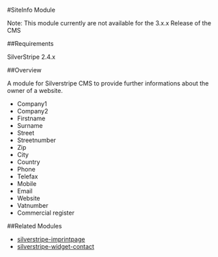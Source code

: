 #SiteInfo Module

Note: This module currently are not available for the 3.x.x Release of the CMS

##Requirements

SilverStripe 2.4.x

##Overview

A module for Silverstripe CMS to provide further informations about the owner of a website.

  - Company1
  - Company2
  - Firstname
  - Surname
  - Street
  - Streetnumber
  - Zip
  - City
  - Country
  - Phone
  - Telefax
  - Mobile
  - Email
  - Website
  - Vatnumber
  - Commercial register


##Related Modules

- [silverstripe-imprintpage](https://github.com/marcokernler/silverstripe-imprintpage)
- [silverstripe-widget-contact](https://github.com/marcokernler/silverstripe-widget-contact)
